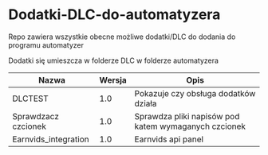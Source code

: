 # Dodatki-DLC-do-automatyzera
Repo zawiera wszystkie obecne możliwe dodatki/DLC do dodania do programu automatyzer

Dodatki się umieszcza w folderze DLC w folderze automatyzera

|Nazwa|Wersja  |  Opis| 
|--|--|--|
| DLCTEST |1.0 | Pokazuje czy obsługa dodatków działa|
| Sprawdzacz czcionek |1.0  | Sprawdza pliki napisów pod katem wymaganych czcionek |
| Earnvids_integration |1.0 | Earnvids api panel|

